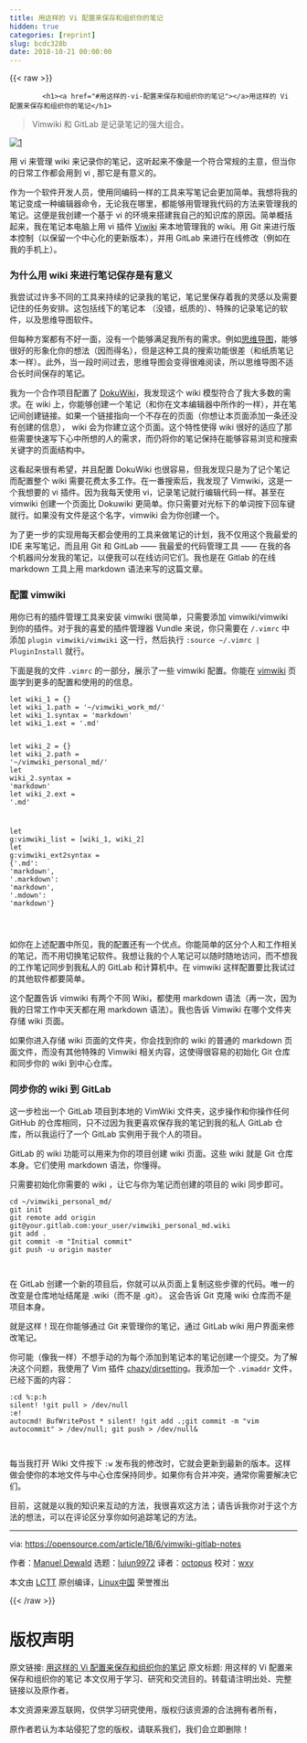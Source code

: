 ```yaml
---
title: 用这样的 Vi 配置来保存和组织你的笔记
hidden: true
categories: [reprint]
slug: bcdc328b
date: 2018-10-21 00:00:00
---
```


{{< raw >}}

            <h1><a href="#用这样的-vi-配置来保存和组织你的笔记"></a>用这样的 Vi 配置来保存和组织你的笔记</h1>
<blockquote>
<p>Vimwiki 和 GitLab 是记录笔记的强大组合。</p>
</blockquote>
<p><a href="https://camo.githubusercontent.com/9901c750dce2008ea7a459201121077c355fc257/68747470733a2f2f6f70656e736f757263652e636f6d2f73697465732f64656661756c742f66696c65732f7374796c65732f696d6167652d66756c6c2d73697a652f7075626c69632f6c6561642d696d616765732f636865636b6c6973745f68616e64735f7465616d5f636f6c6c61626f726174696f6e2e706e673f69746f6b3d753832516570506b"><img src="https://p0.ssl.qhimg.com/t014210e6adafef716e.png" alt="1"></a></p>
<p>用 vi 来管理 wiki 来记录你的笔记，这听起来不像是一个符合常规的主意，但当你的日常工作都会用到 vi , 那它是有意义的。</p>
<p>作为一个软件开发人员，使用同编码一样的工具来写笔记会更加简单。我想将我的笔记变成一种编辑器命令，无论我在哪里，都能够用管理我代码的方法来管理我的笔记。这便是我创建一个基于 vi 的环境来搭建我自己的知识库的原因。简单概括起来，我在笔记本电脑上用 vi 插件 <a href="https://vimwiki.github.io/">Viwiki</a> 来本地管理我的 wiki。用 Git 来进行版本控制（以保留一个中心化的更新版本），并用 GitLab 来进行在线修改（例如在我的手机上）。</p>
<h3><a href="#为什么用-wiki-来进行笔记保存是有意义"></a>为什么用 wiki 来进行笔记保存是有意义</h3>
<p>我尝试过许多不同的工具来持续的记录我的笔记，笔记里保存着我的灵感以及需要记住的任务安排。这包括线下的笔记本 （没错，纸质的）、特殊的记录笔记的软件，以及思维导图软件。</p>
<p>但每种方案都有不好一面，没有一个能够满足我所有的需求。例如<a href="https://opensource.com/article/17/8/mind-maps-creative-dashboard">思维导图</a>，能够很好的形象化你的想法（因而得名），但是这种工具的搜索功能很差（和纸质笔记本一样）。此外，当一段时间过去，思维导图会变得很难阅读，所以思维导图不适合长时间保存的笔记。</p>
<p>我为一个合作项目配置了 <a href="https://vimwiki.github.io/">DokuWiki</a>，我发现这个 wiki 模型符合了我大多数的需求。在 wiki 上，你能够创建一个笔记（和你在文本编辑器中所作的一样），并在笔记间创建链接。如果一个链接指向一个不存在的页面（你想让本页面添加一条还没有创建的信息）， wiki 会为你建立这个页面。这个特性使得 wiki 很好的适应了那些需要快速写下心中所想的人的需求，而仍将你的笔记保持在能够容易浏览和搜索关键字的页面结构中。</p>
<p>这看起来很有希望，并且配置 DokuWiki 也很容易，但我发现只是为了记个笔记而配置整个 wiki 需要花费太多工作。在一番搜索后，我发现了 Vimwiki，这是一个我想要的 vi 插件。因为我每天使用 vi，记录笔记就行编辑代码一样。甚至在 vimwiki 创建一个页面比 Dokuwiki 更简单。你只需要对光标下的单词按下回车键就行。如果没有文件是这个名字，vimwiki 会为你创建一个。</p>
<p>为了更一步的实现用每天都会使用的工具来做笔记的计划，我不仅用这个我最爱的 IDE 来写笔记，而且用 Git 和 GitLab —— 我最爱的代码管理工具 —— 在我的各个机器间分发我的笔记，以便我可以在线访问它们。我也是在 Gitlab 的在线 markdown 工具上用 markdown 语法来写的这篇文章。</p>
<h3><a href="#配置-vimwiki"></a>配置 vimwiki</h3>
<p>用你已有的插件管理工具来安装 vimwiki 很简单，只需要添加 vimwiki/vimwiki 到你的插件。对于我的喜爱的插件管理器 Vundle 来说，你只需要在 <code>/.vimrc</code> 中添加 <code>plugin vimwiki/vimwiki</code> 这一行，然后执行 <code>:source ~/.vimrc | PluginInstall</code> 就行。</p>
<p>下面是我的文件 <code>.vimrc</code> 的一部分，展示了一些 vimwiki 配置。你能在 <a href="https://vimwiki.github.io/">vimwiki</a> 页面学到更多的配置和使用的的信息。</p>
<pre><code class="hljs vim"><span class="hljs-keyword">let</span> wiki_1 = {}
<span class="hljs-keyword">let</span> wiki_1.path = <span class="hljs-string">'~/vimwiki_work_md/'</span>
<span class="hljs-keyword">let</span> wiki_1.<span class="hljs-keyword">syntax</span> = <span class="hljs-string">'markdown'</span>
<span class="hljs-keyword">let</span> wiki_1.ext = <span class="hljs-string">'.md'</span>

<span class="hljs-keyword">let</span> wiki_2 = {}
<span class="hljs-keyword">let</span> wiki_2.path = <span class="hljs-string">'~/vimwiki_personal_md/'</span>
<span class="hljs-keyword">let</span> wiki_2.<span class="hljs-keyword">syntax</span> = <span class="hljs-string">'markdown'</span>
<span class="hljs-keyword">let</span> wiki_2.ext = <span class="hljs-string">'.md'</span>

<span class="hljs-keyword">let</span> <span class="hljs-variable">g:vimwiki_list</span> = [wiki_1, wiki_2]
<span class="hljs-keyword">let</span> <span class="hljs-variable">g:vimwiki_ext2syntax</span> = {<span class="hljs-string">'.md'</span>: <span class="hljs-string">'markdown'</span>, <span class="hljs-string">'.markdown'</span>: <span class="hljs-string">'markdown'</span>, <span class="hljs-string">'.mdown'</span>: <span class="hljs-string">'markdown'</span>}

</code></pre><p>如你在上述配置中所见，我的配置还有一个优点。你能简单的区分个人和工作相关的笔记，而不用切换笔记软件。我想让我的个人笔记可以随时随地访问，而不想我的工作笔记同步到我私人的 GitLab 和计算机中。在 vimwiki 这样配置要比我试过的其他软件都要简单。</p>
<p>这个配置告诉 vimwiki 有两个不同 Wiki，都使用 markdown 语法（再一次，因为我的日常工作中天天都在用 markdown 语法）。我也告诉 Vimwiki 在哪个文件夹存储 wiki 页面。</p>
<p>如果你进入存储 wiki 页面的文件夹，你会找到你的 wiki 的普通的 markdown 页面文件，而没有其他特殊的 Vimwiki 相关内容，这使得很容易的初始化 Git 仓库和同步你的 wiki 到中心仓库。</p>
<h3><a href="#同步你的-wiki-到-gitlab"></a>同步你的 wiki 到 GitLab</h3>
<p>这一步检出一个 GitLab 项目到本地的 VimWiki 文件夹，这步操作和你操作任何 GitHub 的仓库相同，只不过因为我更喜欢保存我的笔记到我的私人 GitLab 仓库，所以我运行了一个 GitLab 实例用于我个人的项目。</p>
<p>GitLab 的 wiki 功能可以用来为你的项目创建 wiki 页面。这些 wiki 就是 Git 仓库本身。它们使用 markdown 语法，你懂得。</p>
<p>只需要初始化你需要的 wiki ，让它与你为笔记而创建的项目的 wiki 同步即可。</p>
<pre><code class="hljs dockerfile">cd ~/vimwiki_personal_md/
git init
git remote <span class="hljs-keyword">add</span><span class="bash"> origin git@your.gitlab.com:your_user/vimwiki_personal_md.wiki
</span>git <span class="hljs-keyword">add</span><span class="bash"> .
</span>git commit -m <span class="hljs-string">"Initial commit"</span>
git push -u origin master

</code></pre><p>在 GitLab 创建一个新的项目后，你就可以从页面上复制这些步骤的代码。唯一的改变是仓库地址结尾是 .wiki（而不是 .git）。 这会告诉 Git 克隆 wiki 仓库而不是项目本身。</p>
<p>就是这样！现在你能够通过 Git 来管理你的笔记，通过 GitLab wiki 用户界面来修改笔记。</p>
<p>你可能（像我一样）不想手动的为每个添加到笔记本的笔记创建一个提交。为了解决这个问题，我使用了 Vim 插件 <a href="https://github.com/chazy/dirsettings">chazy/dirsetting</a>。我添加一个 <code>.vimaddr</code> 文件，已经下面的内容：</p>
<pre><code class="hljs asciidoc"><span class="hljs-meta">:cd %:p:h</span>
silent! !git pull &gt; /dev/null
:e!
autocmd! BufWritePost * silent! !git add .;git commit -m "vim autocommit" &gt; /dev/null; git push &gt; /dev/null&amp;

</code></pre><p>每当我打开 Wiki 文件按下 <code>:w</code> 发布我的修改时，它就会更新到最新的版本。这样做会使你的本地文件与中心仓库保持同步。如果你有合并冲突，通常你需要解决它们。</p>
<p>目前，这就是以我的知识来互动的方法，我很喜欢这方法；请告诉我你对于这个方法的想法，可以在评论区分享你如何追踪笔记的方法。</p>
<hr>
<p>via: <a href="https://opensource.com/article/18/6/vimwiki-gitlab-notes">https://opensource.com/article/18/6/vimwiki-gitlab-notes</a></p>
<p>作者：<a href="https://opensource.com/users/ntlx">Manuel Dewald</a> 选题：<a href="https://github.com/lujun9972">lujun9972</a> 译者：<a href="https://github.com/singledo">octopus</a> 校对：<a href="https://github.com/wxy">wxy</a></p>
<p>本文由 <a href="https://github.com/LCTT/TranslateProject">LCTT</a> 原创编译，<a href="https://linux.cn/">Linux中国</a> 荣誉推出</p>

          
{{< /raw >}}

# 版权声明
原文链接: [用这样的 Vi 配置来保存和组织你的笔记](https://www.zcfy.cc/article/use-this-vi-setup-to-keep-and-organize-your-notes)
原文标题: 用这样的 Vi 配置来保存和组织你的笔记
本文仅用于学习、研究和交流目的。转载请注明出处、完整链接以及原作者。 

本文资源来源互联网，仅供学习研究使用，版权归该资源的合法拥有者所有，

原作者若认为本站侵犯了您的版权，请联系我们，我们会立即删除！
